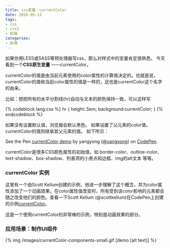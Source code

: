 ```yaml
---
title: css变量：currentColor
date: 2016-05-12
tags: 
- css
- css3
- 前端
categories:
- 前端
---
```


如果你用LESS或SASS等预处理器写css，那么对样式中的变量肯定很熟悉。 今天看到一个**CSS原生变量** ——currentColor。

currentColor的值是由当前元素使用的color属性的计算值决定的。也就是说，currentColor的值和当前color属性的值是一样的，这也是currentColor这个名字的由来。
<!-- more -->

比如：想把所有的水平分割线(hr)自动与文本的颜色保持一致，可以这样写

{% codeblock lang:css %}
	hr {
	  height:.5em;
	  background:currentColor;
	}
{% endcodeblock %}


如果没有设置默认值，浏览器会默认黑色。  如果设置了父元素的color值，currentColor的值则继承其父元素的值。 如下所示：
<p data-height="265" data-theme-id="dark" data-slug-hash="ZWPgbm" data-default-tab="css,result" data-user="yangyong" data-embed-version="2" class="codepen">See the Pen <a href="http://codepen.io/yangyong/pen/ZWPgbm/">currentColor demo</a> by yangyong (<a href="http://codepen.io/yangyong">@yangyong</a>) on <a href="http://codepen.io">CodePen</a>.</p>
<script async src="//assets.codepen.io/assets/embed/ei.js"></script>

currentColor是很多CSS颜色属性的初始值，如 border-color、outline-color、text-shadow、box-shadow、列表项的小黑点和边框、img的alt文本 等等。


### currentColor 实例

这里有一个由Scott Kellum创建的示例，他进一步理解了这个概念，并为color属性添加了一个动画效果。在color属性值改变时，所有受到该color影响的元素都会随之改变他们的颜色。查看一下Scott Kellum (@scottkellum)在CodePen上创建的示例<a href="http://codepen.io/scottkellum/pen/Fhxql/">currentColor</a>。

这是一个使用currentColor的非常棒的示例，特别是动画效果的部分。

### 应用场景：制作UI组件
{% img /images/currentColor-components-small.gif [demo [alt text]] %}

